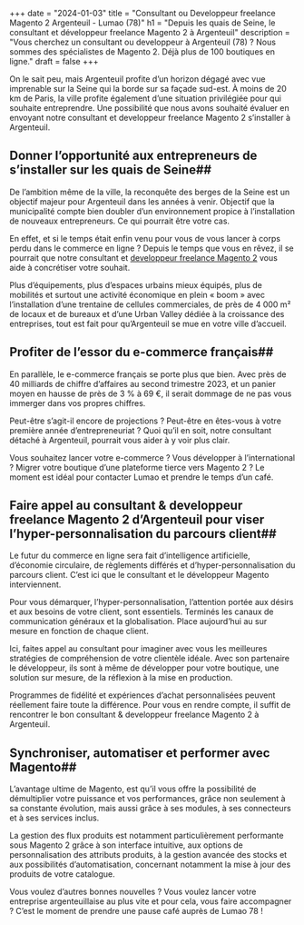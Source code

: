 +++
date = "2024-01-03"
title = "Consultant ou Developpeur freelance Magento 2 Argenteuil - Lumao (78)"
h1 = "Depuis les quais de Seine, le consultant et développeur freelance Magento 2 à Argenteuil"
description = "Vous cherchez un consultant ou developpeur à Argenteuil (78) ? Nous sommes des spécialistes de Magento 2. Déjà plus de 100 boutiques en ligne."
draft = false
+++

On le sait peu, mais Argenteuil profite d’un horizon dégagé avec vue imprenable sur la Seine qui la borde sur sa façade sud-est. À moins de 20 km de Paris, la ville profite également d’une situation privilégiée pour qui souhaite entreprendre. Une possibilité que nous avons souhaité évaluer en envoyant notre consultant et developpeur freelance Magento 2 s’installer à Argenteuil.

## Donner l’opportunité aux entrepreneurs de s’installer sur les quais de Seine## 
De l’ambition même de la ville, la reconquête des berges de la Seine est un objectif majeur pour Argenteuil dans les années à venir. Objectif que la municipalité compte bien doubler d’un environnement propice à l’installation de nouveaux entrepreneurs. Ce qui pourrait être votre cas.

En effet, et si le temps était enfin venu pour vous de vous lancer à corps perdu dans le commerce en ligne ? Depuis le temps que vous en rêvez, il se pourrait que notre consultant et [developpeur freelance Magento 2](/ecommerce/cms/magento/freelance/) vous aide à concrétiser votre souhait.

Plus d’équipements, plus d’espaces urbains mieux équipés, plus de mobilités et surtout une activité économique en plein « boom » avec l’installation d’une trentaine de cellules commerciales, de près de 4 000 m² de locaux et de bureaux et d’une Urban Valley dédiée à la croissance des entreprises, tout est fait pour qu’Argenteuil se mue en votre ville d’accueil.

## Profiter de l’essor du e-commerce français## 
En parallèle, le e-commerce français se porte plus que bien. Avec près de 40 milliards de chiffre d’affaires au second trimestre 2023, et un panier moyen en hausse de près de 3 % à 69 €, il serait dommage de ne pas vous immerger dans vos propres chiffres.

Peut-être s’agit-il encore de projections ? Peut-être en êtes-vous à votre première année d’entrepreneuriat ? Quoi qu’il en soit, notre consultant détaché à Argenteuil, pourrait vous aider à y voir plus clair.

Vous souhaitez lancer votre e-commerce ? Vous développer à l’international ? Migrer votre boutique d’une plateforme tierce vers Magento 2 ? Le moment est idéal pour contacter Lumao et prendre le temps d’un café.

## Faire appel au consultant & developpeur freelance Magento 2 d’Argenteuil pour viser l’hyper-personnalisation du parcours client## 
Le futur du commerce en ligne sera fait d’intelligence artificielle, d’économie circulaire, de règlements différés et d’hyper-personnalisation du parcours client. C’est ici que le consultant et le développeur Magento interviennent.

Pour vous démarquer, l’hyper-personnalisation, l’attention portée aux désirs et aux besoins de votre client, sont essentiels. Terminés les canaux de communication généraux et la globalisation. Place aujourd’hui au sur mesure en fonction de chaque client.

Ici, faites appel au consultant pour imaginer avec vous les meilleures stratégies de compréhension de votre clientèle idéale. Avec son partenaire le développeur, ils sont à même de développer pour votre boutique, une solution sur mesure, de la réflexion à la mise en production.

Programmes de fidélité et expériences d’achat personnalisées peuvent réellement faire toute la différence. Pour vous en rendre compte, il suffit de rencontrer le bon consultant & developpeur freelance Magento 2 à Argenteuil.

## Synchroniser, automatiser et performer avec Magento## 
L’avantage ultime de Magento, est qu’il vous offre la possibilité de démultiplier votre puissance et vos performances, grâce non seulement à sa constante évolution, mais aussi grâce à ses modules, à ses connecteurs et à ses services inclus.

La gestion des flux produits est notamment particulièrement performante sous Magento 2 grâce à son interface intuitive, aux options de personnalisation des attributs produits, à la gestion avancée des stocks et aux possibilités d’automatisation, concernant notamment la mise à jour des produits de votre catalogue.

Vous voulez d’autres bonnes nouvelles ? Vous voulez lancer votre entreprise argenteuillaise au plus vite et pour cela, vous faire accompagner ? C’est le moment de prendre une pause café auprès de Lumao 78 !
